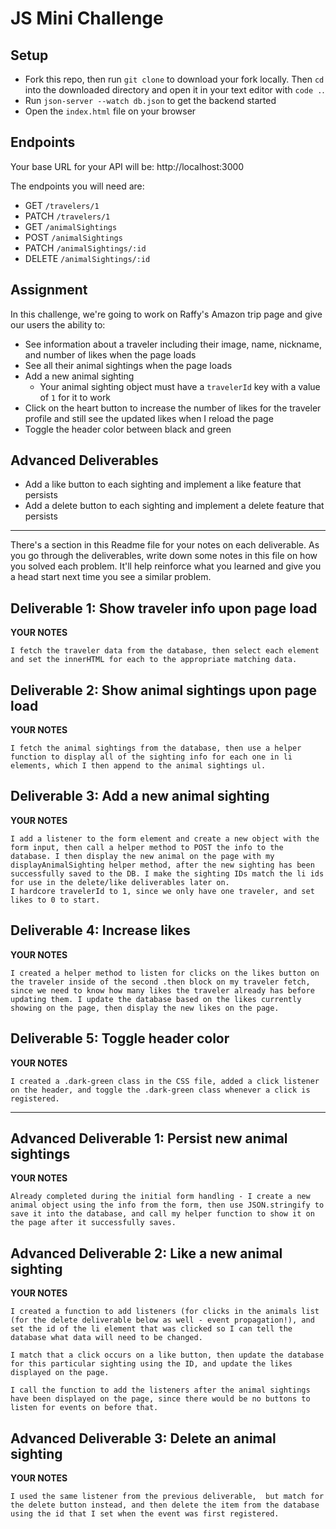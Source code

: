 # JS Mini Challenge


## Setup

- Fork this repo, then run `git clone` to download your fork locally. Then `cd` into the downloaded directory and open it in your text editor with `code .`.
- Run `json-server --watch db.json` to get the backend started
- Open the `index.html` file on your browser

## Endpoints

Your base URL for your API will be: http://localhost:3000

The endpoints you will need are:

- GET `/travelers/1`
- PATCH `/travelers/1`
- GET `/animalSightings`
- POST `/animalSightings`
- PATCH `/animalSightings/:id`
- DELETE `/animalSightings/:id`


## Assignment

In this challenge, we're going to work on Raffy's Amazon trip page and give our users the ability to:

- See information about a traveler including their image, name, nickname, and number of likes when the page loads
- See all their animal sightings when the page loads
- Add a new animal sighting
  - Your animal sighting object must have a `travelerId` key with a value of `1` for it to work
- Click on the heart button to increase the number of likes for the traveler profile and still see the updated likes when I reload the page
- Toggle the header color between black and green


## Advanced Deliverables  
- Add a like button to each sighting and implement a like feature that persists
- Add a delete button to each sighting and implement a delete feature that persists

__________

There's a section in this Readme file for your notes on each deliverable. As you go through the deliverables, write down some notes in this file on how you solved each problem. It'll help reinforce what you learned and give you a head start next time you see a similar problem.

## Deliverable 1: Show traveler info upon page load


**YOUR NOTES**
```
I fetch the traveler data from the database, then select each element and set the innerHTML for each to the appropriate matching data.
```


## Deliverable 2: Show animal sightings upon page load

**YOUR NOTES**
```
I fetch the animal sightings from the database, then use a helper function to display all of the sighting info for each one in li elements, which I then append to the animal sightings ul.
```




## Deliverable 3: Add a new animal sighting

**YOUR NOTES**
```
I add a listener to the form element and create a new object with the form input, then call a helper method to POST the info to the database. I then display the new animal on the page with my displayAnimalSighting helper method, after the new sighting has been successfully saved to the DB. I make the sighting IDs match the li ids for use in the delete/like deliverables later on.
I hardcore travelerId to 1, since we only have one traveler, and set likes to 0 to start.
```




## Deliverable 4: Increase likes

**YOUR NOTES**
```
I created a helper method to listen for clicks on the likes button on the traveler inside of the second .then block on my traveler fetch, since we need to know how many likes the traveler already has before updating them. I update the database based on the likes currently showing on the page, then display the new likes on the page.
```




## Deliverable 5: Toggle header color

**YOUR NOTES**
```
I created a .dark-green class in the CSS file, added a click listener on the header, and toggle the .dark-green class whenever a click is registered.
```



__________

## Advanced Deliverable 1: Persist new animal sightings

**YOUR NOTES**
```
Already completed during the initial form handling - I create a new animal object using the info from the form, then use JSON.stringify to save it into the database, and call my helper function to show it on the page after it successfully saves.
```


## Advanced Deliverable 2: Like a new animal sighting

**YOUR NOTES**
```
I created a function to add listeners (for clicks in the animals list (for the delete deliverable below as well - event propagation!), and set the id of the li element that was clicked so I can tell the database what data will need to be changed.

I match that a click occurs on a like button, then update the database for this particular sighting using the ID, and update the likes displayed on the page.

I call the function to add the listeners after the animal sightings have been displayed on the page, since there would be no buttons to listen for events on before that.
```



## Advanced Deliverable 3: Delete an animal sighting

**YOUR NOTES**
```
I used the same listener from the previous deliverable,  but match for the delete button instead, and then delete the item from the database using the id that I set when the event was first registered.
```

